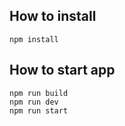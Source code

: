 ## How to install

```
npm install
```

## How to start app

```
npm run build
npm run dev
npm run start
```
